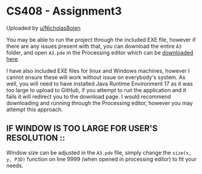 # CS408 - Assignment3

Uploaded by [u/NicholasBolen](https://github.com/NicholasBolen/)

You may be able to run the project through the included EXE file, however if there are any issues present with that, you can download the entire `A3` folder, and open `A3.pde` in the Processing editor which can be [downloaded here](https://processing.org/download).

I have also included EXE files for linux and Windows machines, however I cannot ensure these will work without issue on everybody's system. As well, you will need to have installed Java Runtime Environment 17 as it was too large to upload to GitHub, if you attempt to run the application and it fails it will redirect you to the download page.
I would recommend downloading and running through the Processing editor, however you may attempt this approach.

## IF WINDOW IS TOO LARGE FOR USER'S RESOLUTION ::

Window size can be adjusted in the `A3.pde` file, simply change the `size(x, y, P3D)` function on line 9999 (when opened in processing editor) to fit your needs.
